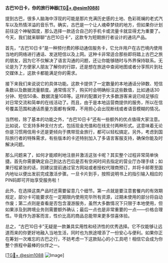 **古巴10日卡，你的旅行神器[[TG💪+ @esim1088](https://t.me/s/esim1088)]**

提到古巴，很多人脑海中浮现的可能是那片充满历史感的土地、色彩斑斓的老式汽车以及热情洋溢的音乐节。确实，古巴是一个让人魂牵梦绕的地方，但如果你计划前往这个神秘国度，那么选择一款适合自己的手机卡或流量卡就显得尤为重要了。今天，我们就来聊聊“古巴10日卡”，这款专为短期旅行者设计的通讯产品。

首先，“古巴10日卡”是一种预付费的移动通信服务卡，它允许用户在古巴境内使用当地的网络进行通话、发送短信以及上网。这种卡非常适合那些即将踏上古巴之旅的朋友，因为它不仅解决了语言沟通的问题，还让你能够随时与外界保持联系。无论是为了方便家人朋友了解你的行踪，还是想在旅途中查阅地图或者分享照片到社交媒体上，这款卡都能满足你的需求。

接下来我们来说说它的具体功能。这款卡提供了一定数量的本地通话分钟数、短信条数以及数据流量额度。通常情况下，购买时会明确标注这些数值，比如通话30分钟、短信50条、数据流量1GB等。这样的配置对于大多数游客来说已经足够应对日常交流和简单的在线活动了。而且，由于是本地运营商提供的服务，所以在信号覆盖范围和通话质量方面都有保障，不用担心会出现断线或者语音模糊的情况。

当然啦，除了基本的功能之外，“古巴10日卡”还有一些额外的优点值得大家注意。比如说，它支持多种支付方式，包括现金充值和在线支付两种形式。这意味着无论你是习惯用信用卡还是更倾向于携带现金旅行，都可以轻松搞定。另外，考虑到国际旅行者的特殊需求，有些版本的卡还特别加入了多语言客服支持，确保你能及时解决问题。

那么问题来了，如何才能顺利地注册并激活这张卡呢？其实整个过程非常简单快捷。首先你需要确定自己到达古巴后是否有空闲时间去指定的营业厅办理手续；如果行程紧张的话，则建议提前通过官方网站或者授权代理商预订，并将卡邮寄至国内地址以便出发前完成激活步骤。一旦卡片到手，按照说明书上的指引输入相应的PIN码即可开始享受服务啦！

此外，在选择这类产品时还需要留意几个细节。第一点就是要注意套餐内的有效期规定，部分卡可能要求在一定期限内使用完毕所有资源，过期未使用的部分将自动作废；第二点则是查看是否包含漫游服务，虽然大多数情况下只限于本地使用，但如果涉及到跨境业务则需要额外确认；最后一点也是非常重要的一点——价格合理性。毕竟作为游客而言，性价比高的商品总能带来更多惊喜体验。

总之，“古巴10日卡”无疑是一款兼具实用性和经济性的优秀选择。它不仅能够让远道而来的你更好地融入当地生活，同时也为旅途增添了一份安心与便利。如果你正在筹划一次难忘的古巴之行，不妨考虑一下这款贴心的小工具吧！相信它会成为你整个旅程中最棒的伙伴之一。

[[TG💪+ @esim1088](https://t.me/s/esim1088) ![Image](https://i.postimg.cc/4NQfJmqS/Snipaste-2025-05-13-00-14-12.png)]